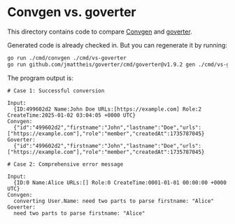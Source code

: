 # Convgen vs. goverter

This directory contains code to compare
[Convgen](https://github.com/sublee/convgen) and
[goverter](https://github.com/jmattheis/goverter).

Generated code is already checked in. But you can regenerate it by running:

```bash
go run ./cmd/convgen ./cmd/vs-goverter
go run github.com/jmattheis/goverter/cmd/goverter@v1.9.2 gen ./cmd/vs-goverter
```

The program output is:

```
# Case 1: Successful conversion

Input:
  {ID:499602d2 Name:John Doe URLs:[https://example.com] Role:2 CreateTime:2025-01-02 03:04:05 +0000 UTC}
Convgen:
  {"id":"499602d2","firstname":"John","lastname":"Doe","urls":["https://example.com"],"role":"member","createdAt":1735787045}
Goverter:
  {"id":"499602d2","firstname":"John","lastname":"Doe","urls":["https://example.com"],"role":"member","createdAt":1735787045}

# Case 2: Comprehensive error message

Input:
  {ID:0 Name:Alice URLs:[] Role:0 CreateTime:0001-01-01 00:00:00 +0000 UTC}
Convgen:
  converting User.Name: need two parts to parse firstname: "Alice"
Goverter:
  need two parts to parse firstname: "Alice"
```